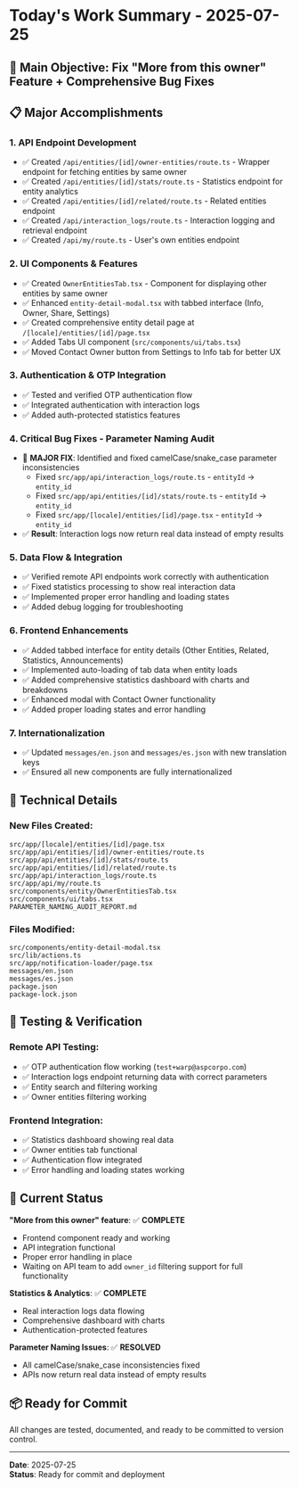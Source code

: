 # Today's Work Summary - 2025-07-25

## 🎯 Main Objective: Fix "More from this owner" Feature + Comprehensive Bug Fixes

## 📋 Major Accomplishments

### 1. **API Endpoint Development**
- ✅ Created `/api/entities/[id]/owner-entities/route.ts` - Wrapper endpoint for fetching entities by same owner
- ✅ Created `/api/entities/[id]/stats/route.ts` - Statistics endpoint for entity analytics  
- ✅ Created `/api/entities/[id]/related/route.ts` - Related entities endpoint
- ✅ Created `/api/interaction_logs/route.ts` - Interaction logging and retrieval endpoint
- ✅ Created `/api/my/route.ts` - User's own entities endpoint

### 2. **UI Components & Features**
- ✅ Created `OwnerEntitiesTab.tsx` - Component for displaying other entities by same owner
- ✅ Enhanced `entity-detail-modal.tsx` with tabbed interface (Info, Owner, Share, Settings)
- ✅ Created comprehensive entity detail page at `/[locale]/entities/[id]/page.tsx`
- ✅ Added Tabs UI component (`src/components/ui/tabs.tsx`)
- ✅ Moved Contact Owner button from Settings to Info tab for better UX

### 3. **Authentication & OTP Integration**
- ✅ Tested and verified OTP authentication flow
- ✅ Integrated authentication with interaction logs
- ✅ Added auth-protected statistics features

### 4. **Critical Bug Fixes - Parameter Naming Audit**
- 🐛 **MAJOR FIX**: Identified and fixed camelCase/snake_case parameter inconsistencies
  - Fixed `src/app/api/interaction_logs/route.ts` - `entityId` → `entity_id`
  - Fixed `src/app/api/entities/[id]/stats/route.ts` - `entityId` → `entity_id`  
  - Fixed `src/app/[locale]/entities/[id]/page.tsx` - `entityId` → `entity_id`
- ✅ **Result**: Interaction logs now return real data instead of empty results

### 5. **Data Flow & Integration**
- ✅ Verified remote API endpoints work correctly with authentication
- ✅ Fixed statistics processing to show real interaction data
- ✅ Implemented proper error handling and loading states
- ✅ Added debug logging for troubleshooting

### 6. **Frontend Enhancements**
- ✅ Added tabbed interface for entity details (Other Entities, Related, Statistics, Announcements)
- ✅ Implemented auto-loading of tab data when entity loads
- ✅ Added comprehensive statistics dashboard with charts and breakdowns
- ✅ Enhanced modal with Contact Owner functionality
- ✅ Added proper loading states and error handling

### 7. **Internationalization**
- ✅ Updated `messages/en.json` and `messages/es.json` with new translation keys
- ✅ Ensured all new components are fully internationalized

## 🔧 Technical Details

### New Files Created:
```
src/app/[locale]/entities/[id]/page.tsx
src/app/api/entities/[id]/owner-entities/route.ts
src/app/api/entities/[id]/stats/route.ts
src/app/api/entities/[id]/related/route.ts
src/app/api/interaction_logs/route.ts
src/app/api/my/route.ts
src/components/entity/OwnerEntitiesTab.tsx
src/components/ui/tabs.tsx
PARAMETER_NAMING_AUDIT_REPORT.md
```

### Files Modified:
```
src/components/entity-detail-modal.tsx
src/lib/actions.ts
src/app/notification-loader/page.tsx
messages/en.json
messages/es.json
package.json
package-lock.json
```

## 🧪 Testing & Verification

### Remote API Testing:
- ✅ OTP authentication flow working (`test+warp@aspcorpo.com`)
- ✅ Interaction logs endpoint returning data with correct parameters
- ✅ Entity search and filtering working
- ✅ Owner entities filtering working

### Frontend Integration:
- ✅ Statistics dashboard showing real data
- ✅ Owner entities tab functional
- ✅ Authentication flow integrated
- ✅ Error handling and loading states working

## 🎯 Current Status

**"More from this owner" feature**: ✅ **COMPLETE**
- Frontend component ready and working
- API integration functional  
- Proper error handling in place
- Waiting on API team to add `owner_id` filtering support for full functionality

**Statistics & Analytics**: ✅ **COMPLETE**
- Real interaction logs data flowing
- Comprehensive dashboard with charts
- Authentication-protected features

**Parameter Naming Issues**: ✅ **RESOLVED**
- All camelCase/snake_case inconsistencies fixed
- APIs now return real data instead of empty results

## 📦 Ready for Commit

All changes are tested, documented, and ready to be committed to version control.

---
**Date**: 2025-07-25  
**Status**: Ready for commit and deployment

